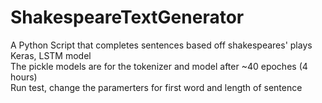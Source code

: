 # ShakespeareTextGenerator
A Python Script that completes sentences based off shakespeares' plays  
Keras, LSTM model  
The pickle models are for the tokenizer and model after ~40 epoches (4 hours)  
Run test, change the paramerters for first word and length of sentence
